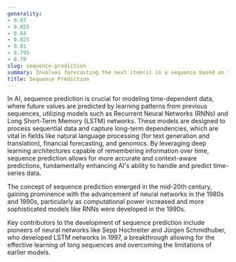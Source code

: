 ```yaml
---
generality:
- 0.87
- 0.855
- 0.84
- 0.825
- 0.81
- 0.795
- 0.78
slug: sequence-prediction
summary: Involves forecasting the next item(s) in a sequence based on the observed pattern of prior sequences.
title: Sequence Prediction
---
```


In AI, sequence prediction is crucial for modeling time-dependent data, where future values are predicted by learning patterns from previous sequences, utilizing models such as Recurrent Neural Networks (RNNs) and Long Short-Term Memory (LSTM) networks. These models are designed to process sequential data and capture long-term dependencies, which are vital in fields like natural language processing (for text generation and translation), financial forecasting, and genomics. By leveraging deep learning architectures capable of remembering information over time, sequence prediction allows for more accurate and context-aware predictions, fundamentally enhancing AI's ability to handle and predict time-series data.

The concept of sequence prediction emerged in the mid-20th century, gaining prominence with the advancement of neural networks in the 1980s and 1990s, particularly as computational power increased and more sophisticated models like RNNs were developed in the 1990s.

Key contributors to the development of sequence prediction include pioneers of neural networks like Sepp Hochreiter and Jürgen Schmidhuber, who developed LSTM networks in 1997, a breakthrough allowing for the effective learning of long sequences and overcoming the limitations of earlier models.